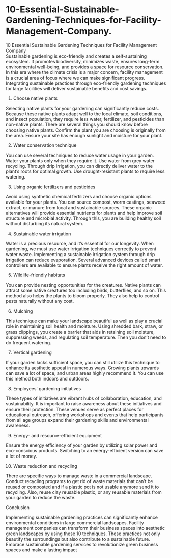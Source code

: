 # 10-Essential-Sustainable-Gardening-Techniques-for-Facility-Management-Company.
10 Essential Sustainable Gardening Techniques for Facility Management Company    
Sustainable gardening is eco-friendly and creates a self-sustaining ecosystem. It promotes biodiversity, minimizes waste, ensures long-term environmental well-being, and provides a space for resource conservation. In this era where the climate crisis is a major concern, facility management is a crucial area of focus where we can make significant progress. Integrating sustainable practices through eco-friendly gardening techniques for large facilities will deliver sustainable benefits and cost savings.

1. Choose native plants

Selecting native plants for your gardening can significantly reduce costs. Because these native plants adapt well to the local climate, soil conditions, and insect population, they require less water, fertilizer, and pesticides than non-native plants. There are several things you should know before choosing native plants. Confirm the plant you are choosing is originally from the area. Ensure your site has enough sunlight and moisture for your plant.

2. Water conservation technique

You can use several techniques to reduce water usage in your garden. Water your plants only when they require it. Use water from grey water recycling. Through drip irrigation, you can directly deliver water to the plant’s roots for optimal growth. Use drought-resistant plants to require less watering.

3. Using organic fertilizers and pesticides

Avoid using synthetic chemical fertilizers and choose organic options available for your plants. You can source compost, worm castings, seaweed extract, or manure from local and sustainable sources. These organic alternatives will provide essential nutrients for plants and help improve soil structure and microbial activity. Through this, you are building healthy soil without disturbing its natural system.

4. Sustainable water irrigation

Water is a precious resource, and it’s essential for our longevity. When gardening, we must use water irrigation techniques correctly to prevent water waste. Implementing a sustainable irrigation system through drip irrigation can reduce evaporation. Several advanced devices called smart controllers are available to ensure plants receive the right amount of water.

5. Wildlife-friendly habitats

You can provide nesting opportunities for the creatures. Native plants can attract some native creatures too including birds, butterflies, and so on. This method also helps the plants to bloom properly. They also help to control pests naturally without any cost.

6. Mulching

This technique can make your landscape beautiful as well as play a crucial role in maintaining soil health and moisture. Using shredded bark, straw, or grass clippings, you create a barrier that aids in retaining soil moisture, suppressing weeds, and regulating soil temperature. Then you don’t need to do frequent watering.

7. Vertical gardening

If your garden lacks sufficient space, you can still utilize this technique to enhance its aesthetic appeal in numerous ways. Growing plants upwards can save a lot of space, and urban areas highly recommend it. You can use this method both indoors and outdoors.

8. Employees’ gardening initiatives

These types of initiatives are vibrant hubs of collaboration, education, and sustainability. It is important to raise awareness about these initiatives and ensure their protection. These venues serve as perfect places for educational outreach, offering workshops and events that help participants from all age groups expand their gardening skills and environmental awareness.

9. Energy- and resource-efficient equipment

Ensure the energy efficiency of your garden by utilizing solar power and eco-conscious products. Switching to an energy-efficient version can save a lot of money.

10. Waste reduction and recycling

There are specific ways to manage waste in a commercial landscape. Conduct recycling programs to get rid of waste materials that can’t be reused or composted and if a plastic pot is not usable anymore send it to recycling. Also, reuse clay reusable plastic, or any reusable materials from your garden to reduce the waste.

Conclusion

Implementing sustainable gardening practices can significantly enhance environmental conditions in large commercial landscapes. Facility management companies can transform their business spaces into aesthetic green landscapes by using these 10 techniques. These practices not only beautify the surroundings but also contribute to a sustainable future. Embrace sustainable gardening services to revolutionize green business spaces and make a lasting impact
